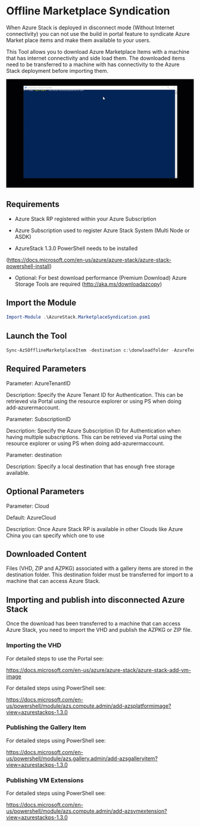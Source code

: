 # Offline Marketplace Syndication

When Azure Stack is deployed in disconnect mode (Without Internet connectivity) you can
not use the build in portal feature to syndicate Azure Market place items and make them
available to your users.

This Tool allows you to download Azure Marketplace Items with a machine that has internet connectivity and side load them.
The downloaded items need to be transferred to a machine with has connectivity to the Azure Stack deployment before importing them.

![](demosyndicate.gif)

## Requirements

- Azure Stack RP registered within your Azure Subscription

- Azure Subscription used to register Azure Stack System (Multi Node or ASDK)
- AzureStack 1.3.0 PowerShell needs to be installed

(https://docs.microsoft.com/en-us/azure/azure-stack/azure-stack-powershell-install)

- Optional: For best download performance (Premium Download) Azure Storage Tools are required
(http://aka.ms/downloadazcopy)



## Import the Module
```powershell
Import-Module .\AzureStack.MarketplaceSyndication.psm1
```


## Launch the Tool
```powershell
Sync-AzSOfflineMarketplaceItem -destination c:\donwloadfolder -AzureTenantID "Value" -AzureSubscriptionID "SubsciptionID"

```

## Required Parameters

Parameter: AzureTenantID

Description: Specify the Azure Tenant ID for Authentication. This can be retrieved via Portal using the resource explorer or using PS when doing add-azurermaccount.


Parameter: SubscriptionID

Description: Specify the Azure Subscription ID for Authentication when having multiple subscriptions. This can be retrieved via Portal using the resource explorer or using PS when doing add-azurermaccount.

Parameter: destination

Description: Specify a local destination that has enough free storage available.


## Optional Parameters

Parameter: Cloud

Default: AzureCloud

Description: Once Azure Stack RP is available in other Clouds like Azure China you can specify which one to use

## Downloaded Content

Files (VHD, ZIP and AZPKG) associated with a gallery items are stored in the destination folder. This destination folder must be transferred for import to a machine that can access Azure Stack.


## Importing and publish into disconnected Azure Stack

Once the download has been transferred to a machine that can access Azure Stack, you need to import the VHD and publish the AZPKG or ZIP file.


### Importing the VHD
For detailed steps to use the Portal see:

https://docs.microsoft.com/en-us/azure/azure-stack/azure-stack-add-vm-image

For detailed steps using PowerShell see:

https://docs.microsoft.com/en-us/powershell/module/azs.compute.admin/add-azsplatformimage?view=azurestackps-1.3.0



### Publishing the Gallery Item
For detailed steps using PowerShell see:

https://docs.microsoft.com/en-us/powershell/module/azs.gallery.admin/add-azsgalleryitem?view=azurestackps-1.3.0

### Publishing VM Extensions
For detailed steps using PowerShell see:

https://docs.microsoft.com/en-us/powershell/module/azs.compute.admin/add-azsvmextension?view=azurestackps-1.3.0

